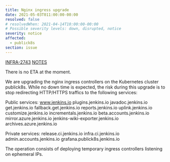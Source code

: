 ```yaml
---
title: Nginx ingress upgrade
date: 2021-05-03T011:00:00-00:00
resolved: false
# resolvedWhen: 2021-04-14T10:00:00-00:00
# Possible severity levels: down, disrupted, notice
severity: notice
affected:
  - publick8s
section: issue
---
```


[INFRA-2743](https://issues.jenkins.io/browse/INFRA-2743)
[NOTES](https://hackmd.io/cH4rbENeSOGLHD3rAgnXqQ?both)

There is no ETA at the moment.

We are upgrading the nginx ingress controllers on the Kubernetes cluster publick8s.
While no down time is expected, the risk during this upgrade is to stop redirecting HTTP/HTTPS traffics to the following services:

Public services:
    www.jenkins.io
    plugins.jenkins.io
    javadoc.jenkins.io
    get.jenkins.io
    fallback.get.jenkins.io
    reports.jenkins.io
    uplink.jenkins.io
    customize.jenkins.io
    incrementals.jenkins.io
    beta.accounts.jenkins.io
    mirror.azure.jenkins.io
    jenkins-wiki-exporter.jenkins.io
    archives.azure.jenkins.io

Private services:
    release.ci.jenkins.io
    infra.ci.jenkins.io
    admin.accounts.jenkins.io
    grafana.publick8s.jenkins.io

The operation consists of deploying temporary ingress controllers listening on ephemeral IPs.

